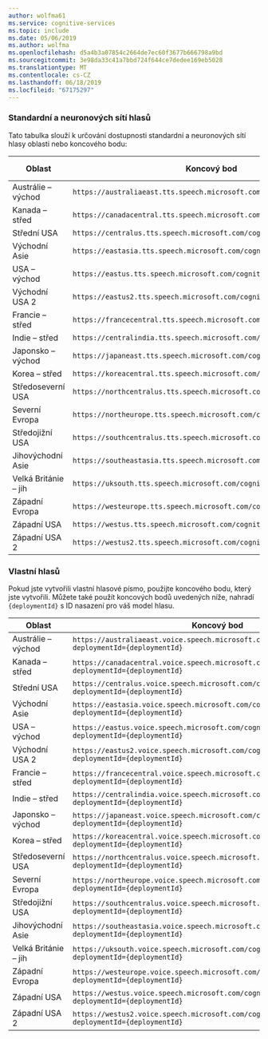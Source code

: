 ```yaml
---
author: wolfma61
ms.service: cognitive-services
ms.topic: include
ms.date: 05/06/2019
ms.author: wolfma
ms.openlocfilehash: d5a4b3a07854c2664de7ec60f3677b666798a9bd
ms.sourcegitcommit: 3e98da33c41a7bbd724f644ce7dedee169eb5028
ms.translationtype: MT
ms.contentlocale: cs-CZ
ms.lasthandoff: 06/18/2019
ms.locfileid: "67175297"
---
```

### <a name="standard-and-neural-voices"></a>Standardní a neuronových sítí hlasů

Tato tabulka slouží k určování dostupnosti standardní a neuronových sítí hlasy oblasti nebo koncového bodu:

| Oblast | Koncový bod | Standard Voices | Neural Voices |
|--------|----------|-----------------|---------------|
| Austrálie – východ | `https://australiaeast.tts.speech.microsoft.com/cognitiveservices/v1` | Ano | Ano |
| Kanada – střed | `https://canadacentral.tts.speech.microsoft.com/cognitiveservices/v1` | Ano | Ano |
| Střední USA | `https://centralus.tts.speech.microsoft.com/cognitiveservices/v1` | Ano | Ne |
| Východní Asie | `https://eastasia.tts.speech.microsoft.com/cognitiveservices/v1` | Ano | Ne |
| USA – východ | `https://eastus.tts.speech.microsoft.com/cognitiveservices/v1` | Ano | Ano |
| Východní USA 2 | `https://eastus2.tts.speech.microsoft.com/cognitiveservices/v1` | Ano | Ne |
| Francie – střed | `https://francecentral.tts.speech.microsoft.com/cognitiveservices/v1` | Ano | Ne |
| Indie – střed | `https://centralindia.tts.speech.microsoft.com/cognitiveservices/v1` | Ano | Ano |
| Japonsko – východ | `https://japaneast.tts.speech.microsoft.com/cognitiveservices/v1` | Ano | Ne |
| Korea – střed | `https://koreacentral.tts.speech.microsoft.com/cognitiveservices/v1` | Ano | Ne |
| Středoseverní USA | `https://northcentralus.tts.speech.microsoft.com/cognitiveservices/v1` | Ano | Ne |
| Severní Evropa | `https://northeurope.tts.speech.microsoft.com/cognitiveservices/v1` | Ano | Ne |
| Středojižní USA | `https://southcentralus.tts.speech.microsoft.com/cognitiveservices/v1` | Ano | Ano |
| Jihovýchodní Asie | `https://southeastasia.tts.speech.microsoft.com/cognitiveservices/v1` | Ano | Ano |
| Velká Británie – jih | `https://uksouth.tts.speech.microsoft.com/cognitiveservices/v1` | Ano | Ano |
| Západní Evropa | `https://westeurope.tts.speech.microsoft.com/cognitiveservices/v1` | Ano | Ano |
| Západní USA | `https://westus.tts.speech.microsoft.com/cognitiveservices/v1` | Ano | Ne |
| Západní USA 2 | `https://westus2.tts.speech.microsoft.com/cognitiveservices/v1` | Ano | Ano |

### <a name="custom-voices"></a>Vlastní hlasů

Pokud jste vytvořili vlastní hlasové písmo, použijte koncového bodu, který jste vytvořili. Můžete také použít koncových bodů uvedených níže, nahradí `{deploymentId}` s ID nasazení pro váš model hlasu.

| Oblast | Koncový bod |
|--------|----------|
| Austrálie – východ | `https://australiaeast.voice.speech.microsoft.com/cognitiveservices/v1?deploymentId={deploymentId}` |
| Kanada – střed | `https://canadacentral.voice.speech.microsoft.com/cognitiveservices/v1?deploymentId={deploymentId}` |
| Střední USA | `https://centralus.voice.speech.microsoft.com/cognitiveservices/v1?deploymentId={deploymentId}` |
| Východní Asie | `https://eastasia.voice.speech.microsoft.com/cognitiveservices/v1?deploymentId={deploymentId}` |
| USA – východ | `https://eastus.voice.speech.microsoft.com/cognitiveservices/v1?deploymentId={deploymentId}` |
| Východní USA 2 | `https://eastus2.voice.speech.microsoft.com/cognitiveservices/v1?deploymentId={deploymentId}` |
| Francie – střed | `https://francecentral.voice.speech.microsoft.com/cognitiveservices/v1?deploymentId={deploymentId}` |
| Indie – střed | `https://centralindia.voice.speech.microsoft.com/cognitiveservices/v1?deploymentId={deploymentId}` |
| Japonsko – východ | `https://japaneast.voice.speech.microsoft.com/cognitiveservices/v1?deploymentId={deploymentId}` |
| Korea – střed | `https://koreacentral.voice.speech.microsoft.com/cognitiveservices/v1?deploymentId={deploymentId}` |
| Středoseverní USA | `https://northcentralus.voice.speech.microsoft.com/cognitiveservices/v1?deploymentId={deploymentId}` |
| Severní Evropa | `https://northeurope.voice.speech.microsoft.com/cognitiveservices/v1?deploymentId={deploymentId}` |
| Středojižní USA | `https://southcentralus.voice.speech.microsoft.com/cognitiveservices/v1?deploymentId={deploymentId}` |
| Jihovýchodní Asie | `https://southeastasia.voice.speech.microsoft.com/cognitiveservices/v1?deploymentId={deploymentId}` |
| Velká Británie – jih | `https://uksouth.voice.speech.microsoft.com/cognitiveservices/v1?deploymentId={deploymentId}` |
| Západní Evropa | `https://westeurope.voice.speech.microsoft.com/cognitiveservices/v1?deploymentId={deploymentId}` |
| Západní USA | `https://westus.voice.speech.microsoft.com/cognitiveservices/v1?deploymentId={deploymentId}` |
| Západní USA 2 | `https://westus2.voice.speech.microsoft.com/cognitiveservices/v1?deploymentId={deploymentId}` |

